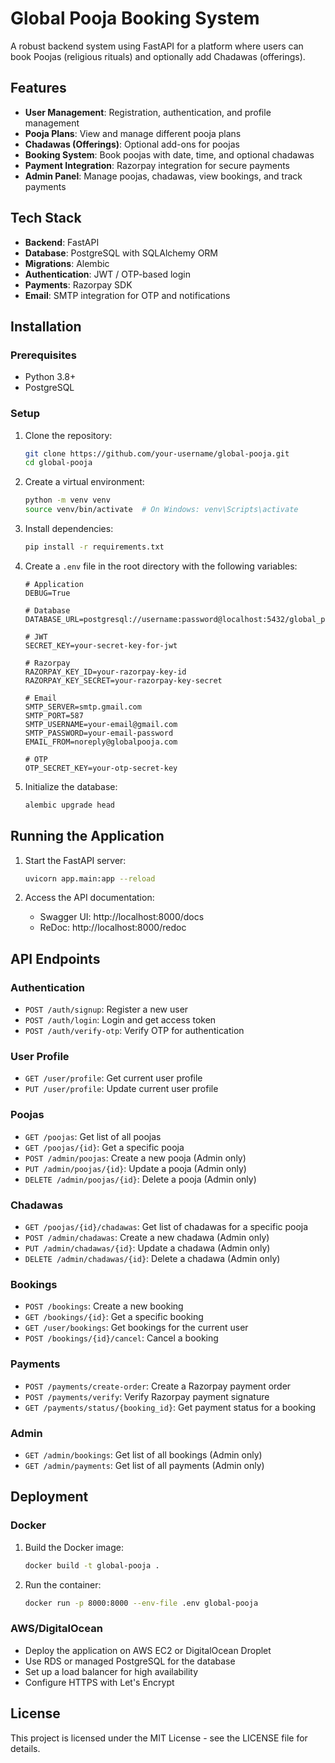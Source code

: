 # Global Pooja Booking System

A robust backend system using FastAPI for a platform where users can book Poojas (religious rituals) and optionally add Chadawas (offerings).

## Features

- **User Management**: Registration, authentication, and profile management
- **Pooja Plans**: View and manage different pooja plans
- **Chadawas (Offerings)**: Optional add-ons for poojas
- **Booking System**: Book poojas with date, time, and optional chadawas
- **Payment Integration**: Razorpay integration for secure payments
- **Admin Panel**: Manage poojas, chadawas, view bookings, and track payments

## Tech Stack

- **Backend**: FastAPI
- **Database**: PostgreSQL with SQLAlchemy ORM
- **Migrations**: Alembic
- **Authentication**: JWT / OTP-based login
- **Payments**: Razorpay SDK
- **Email**: SMTP integration for OTP and notifications

## Installation

### Prerequisites

- Python 3.8+
- PostgreSQL

### Setup

1. Clone the repository:
   ```bash
   git clone https://github.com/your-username/global-pooja.git
   cd global-pooja
   ```

2. Create a virtual environment:
   ```bash
   python -m venv venv
   source venv/bin/activate  # On Windows: venv\Scripts\activate
   ```

3. Install dependencies:
   ```bash
   pip install -r requirements.txt
   ```

4. Create a `.env` file in the root directory with the following variables:
   ```
   # Application
   DEBUG=True
   
   # Database
   DATABASE_URL=postgresql://username:password@localhost:5432/global_pooja
   
   # JWT
   SECRET_KEY=your-secret-key-for-jwt
   
   # Razorpay
   RAZORPAY_KEY_ID=your-razorpay-key-id
   RAZORPAY_KEY_SECRET=your-razorpay-key-secret
   
   # Email
   SMTP_SERVER=smtp.gmail.com
   SMTP_PORT=587
   SMTP_USERNAME=your-email@gmail.com
   SMTP_PASSWORD=your-email-password
   EMAIL_FROM=noreply@globalpooja.com
   
   # OTP
   OTP_SECRET_KEY=your-otp-secret-key
   ```

5. Initialize the database:
   ```bash
   alembic upgrade head
   ```

## Running the Application

1. Start the FastAPI server:
   ```bash
   uvicorn app.main:app --reload
   ```

2. Access the API documentation:
   - Swagger UI: http://localhost:8000/docs
   - ReDoc: http://localhost:8000/redoc

## API Endpoints

### Authentication
- `POST /auth/signup`: Register a new user
- `POST /auth/login`: Login and get access token
- `POST /auth/verify-otp`: Verify OTP for authentication

### User Profile
- `GET /user/profile`: Get current user profile
- `PUT /user/profile`: Update current user profile

### Poojas
- `GET /poojas`: Get list of all poojas
- `GET /poojas/{id}`: Get a specific pooja
- `POST /admin/poojas`: Create a new pooja (Admin only)
- `PUT /admin/poojas/{id}`: Update a pooja (Admin only)
- `DELETE /admin/poojas/{id}`: Delete a pooja (Admin only)

### Chadawas
- `GET /poojas/{id}/chadawas`: Get list of chadawas for a specific pooja
- `POST /admin/chadawas`: Create a new chadawa (Admin only)
- `PUT /admin/chadawas/{id}`: Update a chadawa (Admin only)
- `DELETE /admin/chadawas/{id}`: Delete a chadawa (Admin only)

### Bookings
- `POST /bookings`: Create a new booking
- `GET /bookings/{id}`: Get a specific booking
- `GET /user/bookings`: Get bookings for the current user
- `POST /bookings/{id}/cancel`: Cancel a booking

### Payments
- `POST /payments/create-order`: Create a Razorpay payment order
- `POST /payments/verify`: Verify Razorpay payment signature
- `GET /payments/status/{booking_id}`: Get payment status for a booking

### Admin
- `GET /admin/bookings`: Get list of all bookings (Admin only)
- `GET /admin/payments`: Get list of all payments (Admin only)

## Deployment

### Docker

1. Build the Docker image:
   ```bash
   docker build -t global-pooja .
   ```

2. Run the container:
   ```bash
   docker run -p 8000:8000 --env-file .env global-pooja
   ```

### AWS/DigitalOcean

- Deploy the application on AWS EC2 or DigitalOcean Droplet
- Use RDS or managed PostgreSQL for the database
- Set up a load balancer for high availability
- Configure HTTPS with Let's Encrypt

## License

This project is licensed under the MIT License - see the LICENSE file for details.
